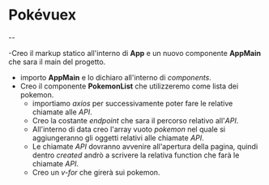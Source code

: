 # Pokévuex

--

-Creo il markup statico all'interno di **App** e un nuovo componente **AppMain** che sara il main del progetto.

- importo **AppMain** e lo dichiaro all'interno di _components_.
- Creo il componente **PokemonList** che utilizzeremo come lista dei pokemon.
  - importiamo _axios_ per successivamente poter fare le relative chiamate alle _API_.
  - Creo la costante _endpoint_ che sara il percorso relativo all'_API_.
  - All'interno di data creo l'array vuoto _pokemon_ nel quale si aggiungeranno gli oggetti relativi alle chiamate _API_.
  - Le chiamate _API_ dovranno avvenire all'apertura della pagina, quindi dentro _created_ andrò a scrivere la relativa function che farà le chiamate _API_.
  - Creo un _v-for_ che girerà sui pokemon.
